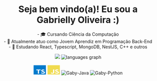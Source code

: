 
<div>
  <h1 align="center">
   Seja bem vindo(a)! Eu sou a Gabrielly Oliveira :)
  </h1>
  <p align = "center"> 
    - 🎓 Cursando Ciência da Computação <br>
    - 🔭 Atualmente atuo como Jovem Aprendiz em Programação Back-End <br>
    - 🌱 Estudando React, Typescript, MongoDB, NestJS, C++ e outros <br> 
    <a href = "https://github.com/GabriellyOlinsc">
    </a></p>
</div>

<div align="center">
  <img src="https://github-readme-stats.vercel.app/api?username=GabriellyOlinsc&hide_title=false&hide_rank=false&show_icons=true&include_all_commits=true&count_private=true&theme=dracula&locale=en&hide_border=false" />
  <img src="https://github-readme-stats.vercel.app/api/top-langs?username=GabriellyOlinsc&locale=en&hide_title=false&layout=compact&card_width=320&langs_count=5&theme=dracula&hide_border=false" height="150" alt="languages graph"  />
</div>


<div align = "center"><br>
  <img  alt="Gaby-Ts" height="30" width="40" src="https://raw.githubusercontent.com/devicons/devicon/master/icons/typescript/typescript-plain.svg">
  <img  alt="Gaby-Js" height="30" width="40" src="https://raw.githubusercontent.com/devicons/devicon/master/icons/javascript/javascript-plain.svg">
  <img  alt="Gaby-Java" height="30" width="40" src="https://cdn.jsdelivr.net/gh/devicons/devicon/icons/java/java-original.svg" />
  <img  alt="Gaby-Python" height="30" width="40" src="https://cdn.jsdelivr.net/gh/devicons/devicon/icons/python/python-original.svg" />          
</div>
